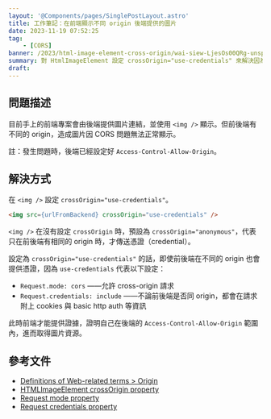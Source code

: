 ```yaml
---
layout: '@Components/pages/SinglePostLayout.astro'
title: 工作筆記：在前端顯示不同 origin 後端提供的圖片
date: 2023-11-19 07:52:25
tag:
	- [CORS]
banner: /2023/html-image-element-cross-origin/wai-siew-LjesOs00QRg-unsplash.jpg
summary: 對 HtmlImageElement 設定 crossOrigin="use-credentials" 來解決因為 CORS 無法顯示圖片的問題。
draft: 
---
```


## 問題描述

目前手上的前端專案會由後端提供圖片連結，並使用 `<img />` 顯示。但前後端有不同的 origin，造成圖片因 CORS 問題無法正常顯示。

註：發生問題時，後端已經設定好 `Access-Control-Allow-Origin`。

## 解決方式

在 `<img />` 設定 `crossOrigin="use-credentials"`。

```html
<img src={urlFromBackend} crossOrigin="use-credentials" />
```

`<img />` 在沒有設定 `crossOrigin` 時，預設為 `crossOrigin="anonymous"`，代表只在前後端有相同的 origin 時，才傳送憑證（credential）。

設定為 `crossOrigin="use-credentials"` 的話，即使前後端在不同的 origin 也會提供憑證，因為 `use-credentials` 代表以下設定：

- `Request.mode: cors` ——允許 cross-origin 請求
- `Request.credentials: include` ——不論前後端是否同 origin，都會在請求附上 cookies 與 basic http auth 等資訊

此時前端才能提供證據，證明自己在後端的 `Access-Control-Allow-Origin` 範圍內，進而取得圖片資源。

## 參考文件

- [Definitions of Web-related terms > Origin](https://developer.mozilla.org/en-US/docs/Glossary/Origin)
- [HTMLImageElement crossOrigin property](https://developer.mozilla.org/en-US/docs/Web/API/HTMLImageElement/crossOrigin)
- [Request mode property](https://developer.mozilla.org/en-US/docs/Web/API/Request/mode)
- [Request credentials property](https://developer.mozilla.org/en-US/docs/Web/API/Request/credentials)
